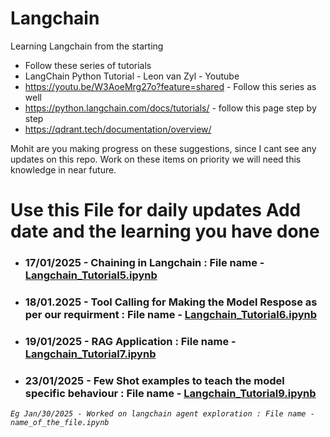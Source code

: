 # Langchain
Learning Langchain from the starting 


* Follow these series of tutorials
* LangChain Python Tutorial - Leon van Zyl - Youtube
* https://youtu.be/W3AoeMrg27o?feature=shared - Follow this series as well
* https://python.langchain.com/docs/tutorials/ - follow this page step by step
* https://qdrant.tech/documentation/overview/


Mohit are you making progress on these suggestions, since I cant see any updates on this repo.
Work on these items on priority we will need this knowledge in near future.

# Use this File for daily updates Add date and the learning you have done
* ### 17/01/2025 - Chaining in Langchain : File name - [Langchain_Tutorial5.ipynb](https://github.com/mohitpsingh/Langchain/blob/cb3dec30b2a73ac1dc18426bdb2f3f170c21bf61/Langchain_Tutorial5.ipynb)
* ### 18/01.2025 - Tool Calling for Making the Model Respose as per our requirment : File name - [Langchain_Tutorial6.ipynb](https://github.com/mohitpsingh/Langchain/blob/d5f1a5407c7f1cf8dc01ba7e02ad1fc06652235a/Langchain_Tutorial6.ipynb)
* ### 19/01/2025 - RAG Application : File name - [Langchain_Tutorial7.ipynb](https://github.com/mohitpsingh/Langchain/blob/45734cdb13be64f4664bfc77abf4373e4b9ec984/Langchain_Tutorial7.ipynb)
* ### 23/01/2025 - Few Shot examples to teach the model specific behaviour : File name - [Langchain_Tutorial9.ipynb](https://github.com/mohitpsingh/Langchain/blob/2028ba0a1b74770d1cb53b34e9c26f89033022d1/Langchain_Tutorial9.ipynb)
*`Eg Jan/30/2025 - Worked on langchain agent exploration : File name - name_of_the_file.ipynb`*
